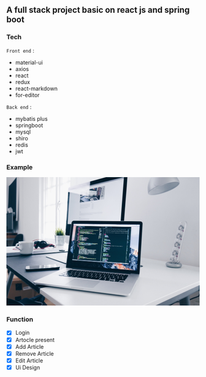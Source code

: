 ## A full stack project basic on react js and spring boot

### Tech

`Front end` : 
* material-ui
* axios
* react
* redux
* react-markdown
* for-editor

`Back end` : 
* mybatis plus
* springboot
* mysql
* shiro
* redis
* jwt


### Example

<p align="center">
	<a><img src="/client/src/img/code1.jpg"></a>
</p>


### Function
* [x] Login
* [x] Artocle present
* [x] Add Article
* [x] Remove Article
* [x] Edit Article
* [x] Ui Design
